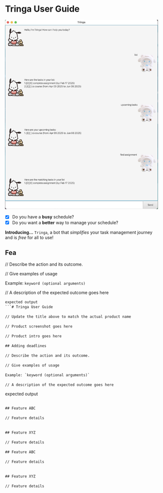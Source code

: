 # Tringa User Guide

![Demo](../docs/Ui.png)


- [x] Do you have a **busy** schedule?
- [x] Do you want a **better** way to manage your schedule?

**Introducing...**  `Tringa`, a bot that _simplifies_ your task 
management journey and is _free_ for all to use!

## Fea

// Describe the action and its outcome.

// Give examples of usage

Example: `keyword (optional arguments)`

// A description of the expected outcome goes here

```
expected output
```# Tringa User Guide

// Update the title above to match the actual product name

// Product screenshot goes here

// Product intro goes here

## Adding deadlines

// Describe the action and its outcome.

// Give examples of usage

Example: `keyword (optional arguments)`

// A description of the expected outcome goes here

```
expected output
```

## Feature ABC

// Feature details


## Feature XYZ

// Feature details

## Feature ABC

// Feature details


## Feature XYZ

// Feature details